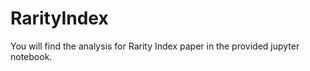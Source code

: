 # RarityIndex


You will find the analysis for Rarity Index paper in the provided jupyter notebook.
